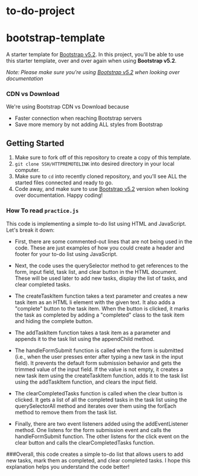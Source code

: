 # to-do-project
# bootstrap-template
A starter template for [Bootstrap v5.2](https://getbootstrap.com/docs/5.2/getting-started/introduction/).
In this project, you'll be able to use this starter template, over and over again when using **Bootstrap v5.2**.

*Note: Please make sure you're using [Bootstrap v5.2](https://getbootstrap.com/docs/5.2/getting-started/introduction/) when looking over documentation*

### CDN vs Download
We're using Bootstrap CDN vs Download because
- Faster connection when reaching Bootstrap servers
- Save more memory by not adding ALL styles from Bootstrap

## Getting Started
1. Make sure to fork off of this repository to create a copy of this template.
2. `git clone SSH/HTTPREMOTELINK` into desired directory in your local computer.
3. Make sure to `cd` into recently cloned repository, and you'll see ALL the started files connected and ready to go.
4. Code away, and make sure to use [Bootstrap v5.2](https://getbootstrap.com/docs/5.2/getting-started/introduction/) version when looking over documentation. Happy coding!

### How To read `practice.js` 

This code is implementing a simple to-do list using HTML and JavaScript. Let's break it down:

- First, there are some commented-out lines that are not being used in the code. These are just examples of how you could create a header and footer for your to-do list using JavaScript.

- Next, the code uses the querySelector method to get references to the form, input field, task list, and clear button in the HTML document. These will be used later to add new tasks, display the list of tasks, and clear completed tasks.

- The createTaskItem function takes a text parameter and creates a new task item as an HTML li element with the given text. It also adds a "complete" button to the task item. When the button is clicked, it marks the task as completed by adding a "completed" class to the task item and hiding the complete button.

- The addTaskItem function takes a task item as a parameter and appends it to the task list using the appendChild method.

- The handleFormSubmit function is called when the form is submitted (i.e., when the user presses enter after typing a new task in the input field). It prevents the default form submission behavior and gets the trimmed value of the input field. If the value is not empty, it creates a new task item using the createTaskItem function, adds it to the task list using the addTaskItem function, and clears the input field.

- The clearCompletedTasks function is called when the clear button is clicked. It gets a list of all the completed tasks in the task list using the querySelectorAll method and iterates over them using the forEach method to remove them from the task list.

- Finally, there are two event listeners added using the addEventListener method. One listens for the form submission event and calls the handleFormSubmit function. The other listens for the click event on the clear button and calls the clearCompletedTasks function.

###Overall, this code creates a simple to-do list that allows users to add new tasks, mark them as completed, and clear completed tasks. I hope this explanation helps you understand the code better!